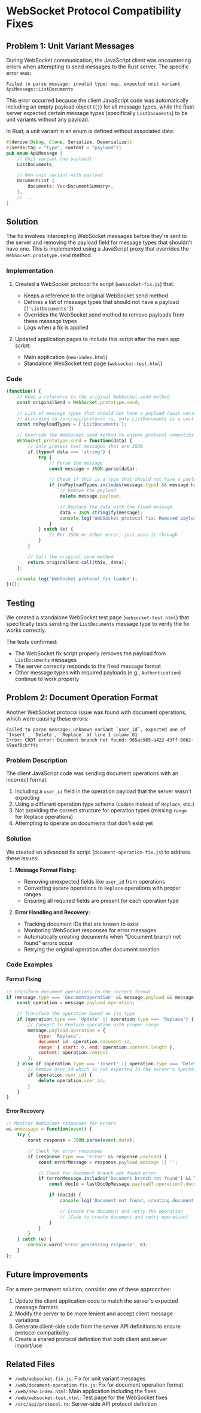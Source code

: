 # WebSocket Protocol Compatibility Fixes

## Problem 1: Unit Variant Messages

During WebSocket communication, the JavaScript client was encountering errors when attempting to send messages to the Rust server. The specific error was:

```
Failed to parse message: invalid type: map, expected unit variant ApiMessage::ListDocuments
```

This error occurred because the client JavaScript code was automatically including an empty payload object (`{}`) for all message types, while the Rust server expected certain message types (specifically `ListDocuments`) to be unit variants without any payload.

In Rust, a unit variant in an enum is defined without associated data:

```rust
#[derive(Debug, Clone, Serialize, Deserialize)]
#[serde(tag = "type", content = "payload")]
pub enum ApiMessage {
    // Unit variant (no payload)
    ListDocuments,

    // Non-unit variant with payload
    DocumentList {
        documents: Vec<DocumentSummary>,
    },
    // ...
}
```

## Solution

The fix involves intercepting WebSocket messages before they're sent to the server and removing the payload field for message types that shouldn't have one. This is implemented using a JavaScript proxy that overrides the `WebSocket.prototype.send` method.

### Implementation

1. Created a WebSocket protocol fix script (`websocket-fix.js`) that:
   - Keeps a reference to the original WebSocket.send method
   - Defines a list of message types that should not have a payload (`['ListDocuments']`)
   - Overrides the WebSocket.send method to remove payloads from these message types
   - Logs when a fix is applied

2. Updated application pages to include this script after the main app script:
   - Main application (`new-index.html`)
   - Standalone WebSocket test page (`websocket-test.html`)

### Code

```javascript
(function() {
    // Keep a reference to the original WebSocket.send method
    const originalSend = WebSocket.prototype.send;

    // List of message types that should not have a payload (unit variants in Rust enum)
    // According to /src/api/protocol.rs, only ListDocuments is a unit variant
    const noPayloadTypes = ['ListDocuments'];

    // Override the WebSocket.send method to ensure protocol compatibility
    WebSocket.prototype.send = function(data) {
        // Only process text messages that are JSON
        if (typeof data === 'string') {
            try {
                // Parse the message
                const message = JSON.parse(data);

                // Check if this is a type that should not have a payload
                if (noPayloadTypes.includes(message.type) && message.hasOwnProperty('payload')) {
                    // Remove the payload
                    delete message.payload;

                    // Replace the data with the fixed message
                    data = JSON.stringify(message);
                    console.log('WebSocket protocol fix: Removed payload from', message.type, 'message');
                }
            } catch (e) {
                // Not JSON or other error, just pass it through
            }
        }

        // Call the original send method
        return originalSend.call(this, data);
    };

    console.log('WebSocket protocol fix loaded');
})();
```

## Testing

We created a standalone WebSocket test page (`websocket-test.html`) that specifically tests sending the `ListDocuments` message type to verify the fix works correctly.

The tests confirmed:
- The WebSocket fix script properly removes the payload from `ListDocuments` messages
- The server correctly responds to the fixed message format
- Other message types with required payloads (e.g., `Authentication`) continue to work properly

## Problem 2: Document Operation Format

Another WebSocket protocol issue was found with document operations, which were causing these errors:

```
Failed to parse message: unknown variant `user_id`, expected one of `Insert`, `Delete`, `Replace` at line 1 column 61
Error: CRDT error: Document branch not found: 965ac965-a422-43ff-9862-49aaf0cbff4c
```

### Problem Description

The client JavaScript code was sending document operations with an incorrect format:
1. Including a `user_id` field in the operation payload that the server wasn't expecting
2. Using a different operation type schema (`Update` instead of `Replace`, etc.)
3. Not providing the correct structure for operation types (missing `range` for Replace operations)
4. Attempting to operate on documents that don't exist yet

### Solution

We created an advanced fix script (`document-operation-fix.js`) to address these issues:

1. **Message Format Fixing:**
   - Removing unexpected fields like `user_id` from operations
   - Converting `Update` operations to `Replace` operations with proper ranges
   - Ensuring all required fields are present for each operation type

2. **Error Handling and Recovery:**
   - Tracking document IDs that are known to exist
   - Monitoring WebSocket responses for error messages
   - Automatically creating documents when "Document branch not found" errors occur
   - Retrying the original operation after document creation

### Code Examples

#### Format Fixing
```javascript
// Transform document operations to the correct format
if (message.type === 'DocumentOperation' && message.payload && message.payload.operation) {
    const operation = message.payload.operation;

    // Transform the operation based on its type
    if (operation.type === 'Update' || operation.type === 'Replace') {
        // Convert to Replace operation with proper range
        message.payload.operation = {
            type: 'Replace',
            document_id: operation.document_id,
            range: { start: 0, end: operation.content.length },
            content: operation.content
        };
    } else if (operation.type === 'Insert' || operation.type === 'Delete') {
        // Remove user_id which is not expected in the server's Operation enum
        if (operation.user_id) {
            delete operation.user_id;
        }
    }
}
```

#### Error Recovery
```javascript
// Monitor WebSocket responses for errors
ws.onmessage = function(event) {
    try {
        const response = JSON.parse(event.data);

        // Check for error responses
        if (response.type === 'Error' && response.payload) {
            const errorMessage = response.payload.message || '';

            // Check for document branch not found error
            if (errorMessage.includes('Document branch not found') && lastDocOpMessage) {
                const docId = lastDocOpMessage.payload?.operation?.document_id;

                if (docId) {
                    console.log('Document not found, creating document:', docId);

                    // Create the document and retry the operation
                    // [Code to create document and retry operation]
                }
            }
        }
    } catch (e) {
        console.warn('Error processing response', e);
    }
};
```

## Future Improvements

For a more permanent solution, consider one of these approaches:

1. Update the client application code to match the server's expected message formats
2. Modify the server to be more lenient and accept client message variations
3. Generate client-side code from the server API definitions to ensure protocol compatibility
4. Create a shared protocol definition that both client and server import/use

## Related Files

- `/web/websocket-fix.js`: Fix for unit variant messages
- `/web/document-operation-fix.js`: Fix for document operation format
- `/web/new-index.html`: Main application including the fixes
- `/web/websocket-test.html`: Test page for the WebSocket fixes
- `/src/api/protocol.rs`: Server-side API protocol definition
